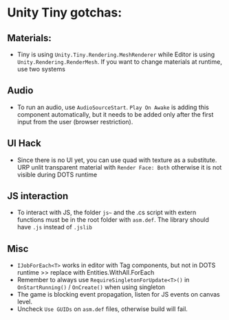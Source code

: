 # Unity Tiny gotchas:
## Materials:
- Tiny is using `Unity.Tiny.Rendering.MeshRenderer` while Editor is using `Unity.Rendering.RenderMesh`. If you want to
change materials at runtime, use two systems

## Audio
- To run an audio, use `AudioSourceStart`. `Play On Awake` is adding this component automatically, but it needs
to be added only after the first input from the user (browser restriction).

## UI Hack
- Since there is no UI yet, you can use quad with texture as a substitute. URP unlit transparent material with
`Render Face: Both` otherwise it is not visible during DOTS runtime

## JS interaction
- To interact with JS, the folder `js~` and the .cs script with extern functions must be in the root folder with `asm.def`.
The library should have `.js` instead of `.jslib`

## Misc
- `IJobForEach<T>` works in editor with Tag components, but not in DOTS runtime >> replace with Entities.WithAll<T>.ForEach
- Remember to always use `RequireSingletonForUpdate<T>()` in `OnStartRunning()` / `OnCreate()` when using singleton
- The game is blocking event propagation, listen for JS events on canvas level.
- Uncheck `Use GUIDs` on `asm.def` files, otherwise build will fail.